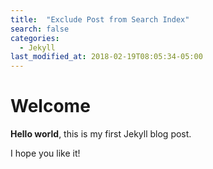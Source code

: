 ```yaml
---
title:  "Exclude Post from Search Index"
search: false
categories: 
  - Jekyll
last_modified_at: 2018-02-19T08:05:34-05:00
---
```

# Welcome

**Hello world**, this is my first Jekyll blog post.

I hope you like it!